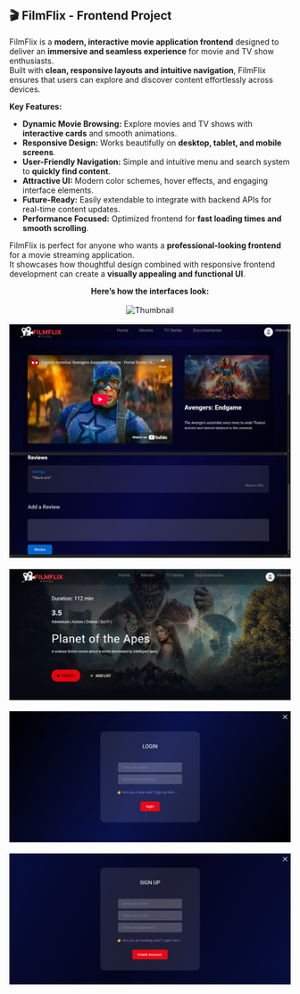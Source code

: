 ## 🎬 FilmFlix - Frontend Project

FilmFlix is a **modern, interactive movie application frontend** designed to deliver an **immersive and seamless experience** for movie and TV show enthusiasts.  
Built with **clean, responsive layouts and intuitive navigation**, FilmFlix ensures that users can explore and discover content effortlessly across devices.  

**Key Features:**
- **Dynamic Movie Browsing:** Explore movies and TV shows with **interactive cards** and smooth animations.
- **Responsive Design:** Works beautifully on **desktop, tablet, and mobile screens**.
- **User-Friendly Navigation:** Simple and intuitive menu and search system to **quickly find content**.
- **Attractive UI:** Modern color schemes, hover effects, and engaging interface elements.
- **Future-Ready:** Easily extendable to integrate with backend APIs for real-time content updates.
- **Performance Focused:** Optimized frontend for **fast loading times and smooth scrolling**.

FilmFlix is perfect for anyone who wants a **professional-looking frontend** for a movie streaming application.  
It showcases how thoughtful design combined with responsive frontend development can create a **visually appealing and functional UI**.




<p align="center">
    <strong>Here’s how the interfaces look:</strong><br><br>
  <img src="https://raw.githubusercontent.com/SANDUN55/FlimFlix/main/F.png" alt="Thumbnail" width="600"><br><br>
  <img src="https://raw.githubusercontent.com/SANDUN55/FlimFlix/main/FilmFlix%20(1).png" alt="FilmFlix 1" width="600"><br><br>
  <img src="https://raw.githubusercontent.com/SANDUN55/FlimFlix/main/FilmFlix%20(2).png" alt="FilmFlix 2" width="600"><br><br>
  <img src="https://raw.githubusercontent.com/SANDUN55/FlimFlix/main/FilmFlix%20(4).png" alt="FilmFlix 4" width="600"><br><br>
  <img src="https://raw.githubusercontent.com/SANDUN55/FlimFlix/main/FilmFlix%20(5).png" alt="FilmFlix 5" width="600">

</p>

